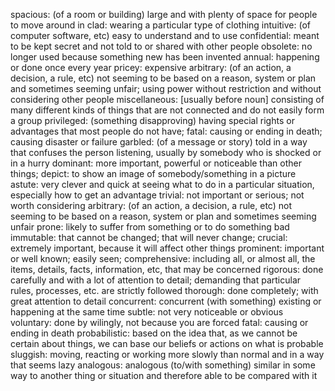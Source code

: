 spacious: (of a room or building) large and with plenty of space for people to move around in 
clad: wearing a particular type of clothing
intuitive: (of computer software, etc) easy to understand and to use
confidential: meant to be kept secret and not told to or shared with other people
obsolete: no longer used because something new has been invented
annual: happening or done once every year
pricey: expensive
arbitrary: (of an action, a decision, a rule, etc) not seeming to be based on a reason, system or plan and sometimes seeming unfair; using power without restriction and without considering other people
miscellaneous: [usually before noun] consisting of many different kinds of things that are not connected and do not easily form a group
privileged: (something disapproving) having special rights or advantages that most people do not have;
fatal: causing or ending in death; causing disaster or failure
garbled: (of a message or story) told in a way that confuses the person listening, usually by somebody who is shocked or in a hurry
dominant: more important, powerful or noticeable than other things;
depict: to show an image of somebody/something in a picture
astute: very clever and quick at seeing what to do in a particular situation, especially how to get an advantage
trivial: not important or serious; not worth considering
arbitrary: (of an action, a decision, a rule, etc) not seeming to be based on a reason, system or plan and sometimes seeming unfair
prone: likely to suffer from something or to do something bad
immutable: that cannot be changed; that will never change;
crucial: extremely important, because it will affect other things
prominent: important or well known; easily seen;
comprehensive: including all, or almost all, the items, details, facts, information, etc, that may be concerned
rigorous: done carefully and with a lot of attention to detail; demanding that particular rules, processes, etc. are strictly followed
thorough: done completely; with great attention to detail
concurrent: concurrent (with something) existing or happening at the same time
subtle: not very noticeable or obvious
voluntary: done by wilingly, not because you are forced
fatal: causing or ending in death
probabilistic: based on the idea that, as we cannot be certain about things, we can base our beliefs or actions on what is probable
sluggish: moving, reacting or working more slowly than normal and in a way that seems lazy
analogous: analogous (to/with something) similar in some way to another thing or situation and therefore able to be compared with it
